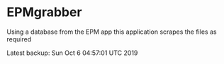 # EPMgrabber
Using a database from the EPM app this application scrapes the files as required


Latest backup: Sun Oct 6 04:57:01 UTC 2019
